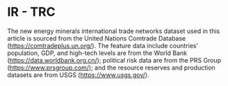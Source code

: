 # IR - TRC
The new energy minerals international trade networks dataset used in this article is sourced from the United Nations Comtrade Database (https://comtradeplus.un.org/). The feature data include countries' population, GDP, and high-tech levels are from the World Bank (https://data.worldbank.org.cn/); political risk data are from the PRS Group (https://www.prsgroup.com/); and the resource reserves and production datasets are from USGS (https://www.usgs.gov/).
